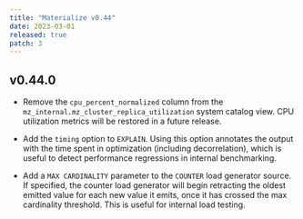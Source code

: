 ```yaml
---
title: "Materialize v0.44"
date: 2023-03-01
released: true
patch: 3
---
```


## v0.44.0

* Remove the `cpu_percent_normalized` column from the
  `mz_internal.mz_cluster_replica_utilization` system catalog view. CPU
  utilization metrics will be restored in a future release.

* Add the `timing` option to `EXPLAIN`. Using this option annotates the output
  with the time spent in optimization (including decorrelation), which is
  useful to detect performance regressions in internal benchmarking.

* Add a `MAX CARDINALITY` parameter to the `COUNTER` load generator source. If
  specified, the counter load generator will begin retracting the oldest
  emitted value for each new value it emits, once it has crossed the max
  cardinality threshold. This is useful for internal load testing.